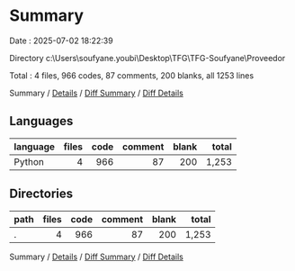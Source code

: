 # Summary

Date : 2025-07-02 18:22:39

Directory c:\\Users\\soufyane.youbi\\Desktop\\TFG\\TFG-Soufyane\\Proveedor

Total : 4 files,  966 codes, 87 comments, 200 blanks, all 1253 lines

Summary / [Details](details.md) / [Diff Summary](diff.md) / [Diff Details](diff-details.md)

## Languages
| language | files | code | comment | blank | total |
| :--- | ---: | ---: | ---: | ---: | ---: |
| Python | 4 | 966 | 87 | 200 | 1,253 |

## Directories
| path | files | code | comment | blank | total |
| :--- | ---: | ---: | ---: | ---: | ---: |
| . | 4 | 966 | 87 | 200 | 1,253 |

Summary / [Details](details.md) / [Diff Summary](diff.md) / [Diff Details](diff-details.md)